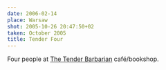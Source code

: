 ```yaml
---
date: 2006-02-14
place: Warsaw
shot: 2005-10-26 20:47:50+02
taken: October 2005
title: Tender Four
---
```


Four people at [The Tender Barbarian](http://czulybarbarzynca.pl/) café/bookshop.
